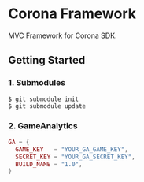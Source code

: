 # Corona Framework

MVC Framework for Corona SDK.

## Getting Started

### 1. Submodules

```bash:console
$ git submodule init
$ git submodule update
```

### 2. GameAnalytics

```lua:config/application.lua
GA = {
  GAME_KEY   = "YOUR_GA_GAME_KEY",
  SECRET_KEY = "YOUR_GA_SECRET_KEY",
  BUILD_NAME = "1.0",
}
```
